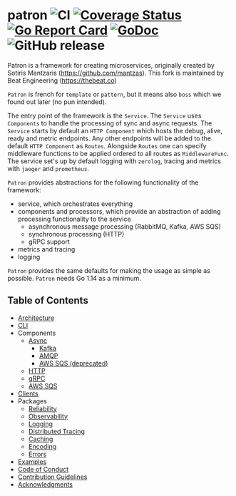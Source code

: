 # patron ![CI](https://github.com/beatlabs/patron/workflows/CI/badge.svg) [![Coverage Status](https://coveralls.io/repos/github/beatlabs/patron/badge.svg?branch=master)](https://coveralls.io/github/beatlabs/patron?branch=master) [![Go Report Card](https://goreportcard.com/badge/github.com/beatlabs/patron)](https://goreportcard.com/report/github.com/beatlabs/patron) [![GoDoc](https://godoc.org/github.com/beatlabs/patron?status.svg)](https://godoc.org/github.com/beatlabs/patron) ![GitHub release](https://img.shields.io/github/release/beatlabs/patron.svg)

Patron is a framework for creating microservices, originally created by Sotiris Mantzaris (https://github.com/mantzas). This fork is maintained by Beat Engineering (https://thebeat.co)

`Patron` is french for `template` or `pattern`, but it means also `boss` which we found out later (no pun intended).

The entry point of the framework is the `Service`. The `Service` uses `Components` to handle the processing of sync and async requests. The `Service` starts by default an `HTTP Component` which hosts the debug, alive, ready and metric endpoints. Any other endpoints will be added to the default `HTTP Component` as `Routes`. Alongside `Routes` one can specify middleware functions to be applied ordered to all routes as `MiddlewareFunc`. The service set's up by default logging with `zerolog`, tracing and metrics with `jaeger` and `prometheus`.

`Patron` provides abstractions for the following functionality of the framework:

- service, which orchestrates everything
- components and processors, which provide an abstraction of adding processing functionality to the service
  - asynchronous message processing (RabbitMQ, Kafka, AWS SQS)
  - synchronous processing (HTTP)
  - gRPC support
- metrics and tracing
- logging

`Patron` provides the same defaults for making the usage as simple as possible.
`Patron` needs Go 1.14 as a minimum.

## Table of Contents

- [Architecture](docs/Architecture.md)
- [CLI](docs/other/CLI.md)
- Components
  - [Async](docs/components/async/Async.md)
    - [Kafka](docs/components/async/Kafka.md)
    - [AMQP](docs/components/async/AMQP.md)
    - [AWS SQS (deprecated)](docs/components/async/AWSSQS.md)
  - [HTTP](docs/components/HTTP.md)
  - [gRPC](docs/components/gRPC.md)
  - [AWS SQS](docs/components/SQS.md)
- [Clients](docs/clients/Clients.md)
- Packages
  - [Reliability](docs/other/Reliability.md)
  - [Observability](docs/observability/Observability.md)
  - [Logging](docs/observability/Logging.md)
  - [Distributed Tracing](docs/observability/DistributedTracing.md)  
  - [Caching](docs/other/Caching.md)
  - [Encoding](docs/other/Encoding.md)
  - [Errors](docs/other/Errors.md)
- [Examples](docs/Examples.md)
- [Code of Conduct](docs/CodeOfConduct.md)
- [Contribution Guidelines](docs/ContributionGuidelines.md)
- [Acknowledgments](docs/ACKNOWLEDGMENTS.md)
